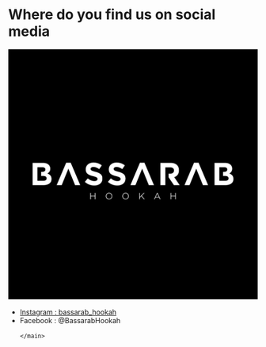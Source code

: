 <!DOCTYPE html>
<html>
  <body>
    <h1>Where do you find us on social media</h1>
      <main>
      <img src="bsrbmain.jpg">
        <ul>
      <li><a href="https://www.facebook.com/BassarabHookah/">Instagram : bassarab_hookah</a></li>
      <li>Facebook : @BassarabHookah </li>



    </main>
  </body>
</html>
